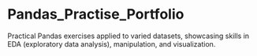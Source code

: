 # Pandas_Practise_Portfolio
Practical Pandas exercises applied to varied datasets, showcasing skills in EDA (exploratory data analysis), manipulation, and visualization.
